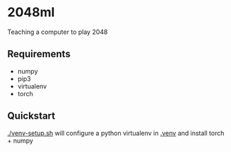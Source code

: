 # 2048ml
Teaching a computer to play 2048 

## Requirements
- numpy
- pip3
- virtualenv
- torch

## Quickstart
[./venv-setup.sh](./venv-setup.sh) will configure a python virtualenv in [.venv](.venv) and install torch + numpy
